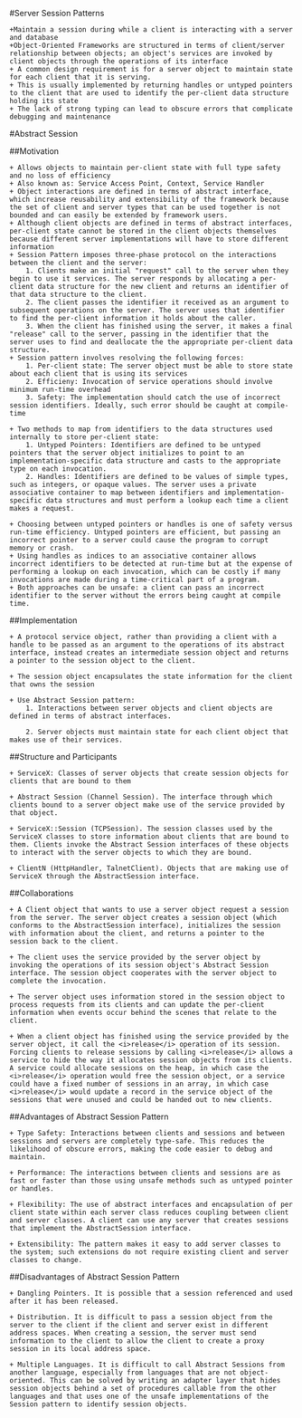 #Server Session Patterns

    +Maintain a session during while a client is interacting with a server and database
    +Object-Oriented Frameworks are structured in terms of client/server relationship between objects; an object's services are invoked by client objects through the operations of its interface
    + A common design requirement is for a server object to maintain state for each client that it is serving.
    + This is usually implemented by returning handles or untyped pointers to the client that are used to identify the per-client data structure holding its state
    + The lack of strong typing can lead to obscure errors that complicate debugging and maintenance

#Abstract Session

##Motivation

    + Allows objects to maintain per-client state with full type safety and no loss of efficiency
    + Also known as: Service Access Point, Context, Service Handler
    + Object interactions are defined in terms of abstract interface, which increase reusability and extensibility of the framework because the set of client and server types that can be used together is not bounded and can easily be extended by framework users. 
    + Although client objects are defined in terms of abstract interfaces, per-client state cannot be stored in the client objects themselves because different server implementations will have to store different information
    + Session Pattern imposes three-phase protocol on the interactions between the client and the server:
        1. Clients make an initial "request" call to the server when they begin to use it services. The server responds by allocating a per-client data structure for the new client and returns an identifier of that data structure to the client.
        2. The client passes the identifier it received as an argument to subsequent operations on the server. The server uses that identifier to find the per-client information it holds about the caller.
        3. When the client has finished using the server, it makes a final "release" call to the server, passing in the identifier that the server uses to find and deallocate the the appropriate per-client data structure.
    + Session pattern involves resolving the following forces:
        1. Per-client state: The server object must be able to store state about each client that is using its services
        2. Efficieny: Invocation of service operations should involve minimum run-time overhead
        3. Safety: The implementation should catch the use of incorrect session identifiers. Ideally, such error should be caught at compile-time

    + Two methods to map from identifiers to the data structures used internally to store per-client state:
        1. Untyped Pointers: Identifiers are defined to be untyped pointers that the server object initializes to point to an implementation-specific data structure and casts to the appropriate type on each invocation. 
        2. Handles: Identifiers are defined to be values of simple types, such as integers, or opaque values. The server uses a private associative container to map between identifiers and implementation-specific data structures and must perform a lookup each time a client makes a request.

    + Choosing between untyped pointers or handles is one of safety versus run-time efficiency. Untyped pointers are efficient, but passing an incorrect pointer to a server could cause the program to corrupt memory or crash.
    + Using handles as indices to an associative container allows incorrect identifiers to be detected at run-time but at the expense of performing a lookup on each invocation, which can be costly if many invocations are made during a time-critical part of a program.
    + Both approaches can be unsafe: a client can pass an incorrect identifier to the server without the errors being caught at compile time.

##Implementation 

    + A protocol service object, rather than providing a client with a handle to be passed as an argument to the operations of its abstract interface, instead creates an intermediate session object and returns a pointer to the session object to the client. 

    + The session object encapsulates the state information for the client that owns the session 

    + Use Abstract Session pattern:
        1. Interactions between server objects and client objects are defined in terms of abstract interfaces. 

        2. Server objects must maintain state for each client object that makes use of their services. 

##Structure and Participants

    + ServiceX: Classes of server objects that create session objects for clients that are bound to them

    + Abstract Session (Channel Session). The interface through which clients bound to a server object make use of the service provided by that object.

    + ServiceX::Session (TCPSession). The session classes used by the ServiceX classes to store information about clients that are bound to them. Clients invoke the Abstract Session interfaces of these objects to interact with the server objects to which they are bound. 

    + ClientN (HttpHandler, TalnetClient). Objects that are making use of ServiceX through the AbstractSession interface.


##Collaborations

    + A Client object that wants to use a server object request a session from the server. The server object creates a session object (which conforms to the AbstractSession interface), initializes the session with information about the client, and returns a pointer to the session back to the client.

    + The client uses the service provided by the server object by invoking the operations of its session object's Abstract Session interface. The session object cooperates with the server object to complete the invocation.

    + The server object uses information stored in the session object to process requests from its clients and can update the per-client information when events occur behind the scenes that relate to the client.

    + When a client object has finished using the service provided by the server object, it call the <i>release</i> operation of its session. Forcing clients to release sessions by calling <i>release</i> allows a service to hide the way it allocates session objects from its clients. A service could allocate sessions on the heap, in which case the <i>release</i> operation would free the session object, or a service could have a fixed number of sessions in an array, in which case <i>release</i> would update a record in the service object of the sessions that were unused and could be handed out to new clients.

##Advantages of Abstract Session Pattern

    + Type Safety: Interactions between clients and sessions and between sessions and servers are completely type-safe. This reduces the likelihood of obscure errors, making the code easier to debug and maintain.
    
    + Performance: The interactions between clients and sessions are as fast or faster than those using unsafe methods such as untyped pointer or handles.

    + Flexibility: The use of abstract interfaces and encapsulation of per client state within each server class reduces coupling between client and server classes. A client can use any server that creates sessions that implement the AbstractSession interface. 

    + Extensibility: The pattern makes it easy to add server classes to the system; such extensions do not require existing client and server classes to change.

##Disadvantages of Abstract Session Pattern

    + Dangling Pointers. It is possible that a session referenced and used after it has been released.

    + Distribution. It is difficult to pass a session object from the server to the client if the client and server exist in different address spaces. When creating a session, the server must send information to the client to allow the client to create a proxy session in its local address space. 

    + Multiple Languages. It is difficult to call Abstract Sessions from another language, especially from languages that are not object-oriented. This can be solved by writing an adapter layer that hides session objects behind a set of procedures callable from the other languages and that uses one of the unsafe implementations of the Session pattern to identify session objects.
    

